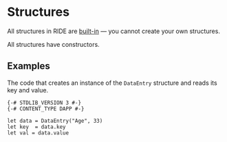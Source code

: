 # Structures

All structures in RIDE are [built-in](/ride/built-in-structures.md) — you cannot create your own structures.

All structures have constructors.

## Examples

The code that creates an instance of the `DataEntry` structure and reads its key and value.

```ride
{-# STDLIB_VERSION 3 #-}
{-# CONTENT_TYPE DAPP #-}

let data = DataEntry("Age", 33)
let key  = data.key
let val = data.value
```
